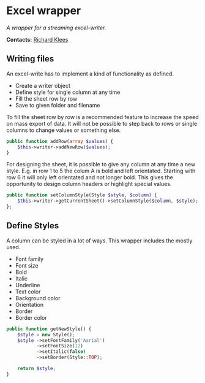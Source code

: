 # Excel wrapper

*A wrapper for a streaming excel-writer.*

**Contacts:** [Richard Klees](https://github.com/klees)

## Writing files

An excel-write has to implement a kind of functionality as defined.

* Create a writer object
* Define style for single column at any time
* Fill the sheet row by row
* Save to given folder and filename

To fill the sheet row by row is a recommended feature to increase the speed on mass export of data. It will not be possible to step back to rows or single columns to change values or something else.

```php
public function addRow(array $values) {
    $this->writer->addNewRow($values);
}
```

For designing the sheet, it is possible to give any column at any time a new style. E.g. in row 1 to 5 the colum A is bold and left orientated. Starting with row 6 it will only left orientated and not longer bold. This gives the opportunity to design column headers or highlight special values.

```php
public function setColumnStyle(Style $style, $column) {
    $this->writer->getCurrentSheet()->setColumnStyle($column, $style);
};
```

## Define Styles

A column can be styled in a lot of ways. This wrapper includes the mostly used.

* Font family
* Font size
* Bold
* Italic
* Underline
* Text color
* Background color
* Orientation
* Border
* Border color

```php
public function getNewStyle() {
    $style = new Style();
    $style ->setFontFamily('Aarial')
           ->setFontSize(12)
           ->setItalic(false)
           ->setBorder(Style::TOP);

    return $style;
}
```